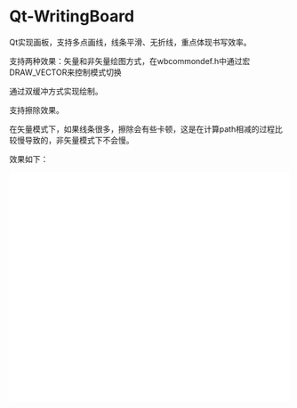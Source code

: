 # Qt-WritingBoard
Qt实现画板，支持多点画线，线条平滑、无折线，重点体现书写效率。

支持两种效果：矢量和非矢量绘图方式，在wbcommondef.h中通过宏DRAW_VECTOR来控制模式切换

通过双缓冲方式实现绘制。

支持擦除效果。

在矢量模式下，如果线条很多，擦除会有些卡顿，这是在计算path相减的过程比较慢导致的，非矢量模式下不会慢。

效果如下：

<img src="https://github.com/luoyayun361/Qt-WritingBoard/blob/master/GIF.gif"/>


